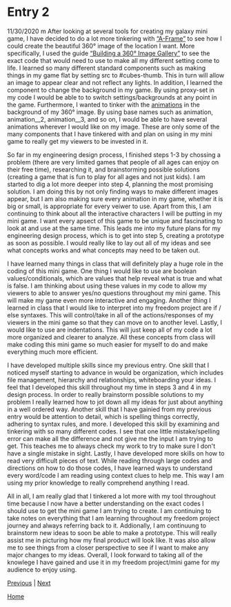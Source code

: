 # Entry 2
11/30/2020
  m
After looking at several tools for creating my galaxy mini game, I have decided to do a lot more tinkering with [“A-Frame”](https://aframe.io/) to see how I could create the beautiful 360° image of the location I want. More specifically, I used the guide [“Building a 360° Image Gallery”](https://aframe.io/docs/1.0.0/guides/building-a-360-image-gallery.html) to see the exact code that would need to use to make all my different setting come to life. I learned so many different standard components such as making things in my game flat by setting src to #cubes-thumb. This in turn will allow an image to appear clear and not reflect any lights. In addition, I learned the component to change the background in my game. By using proxy-set in my code I would be able to to switch settings/backgrounds at any point in the game. Furthermore, I wanted to tinker with the [animations](https://aframe.io/docs/1.0.0/components/animation.html) in the background of my 360° image. By using base names such as animation, animation__2, animation__3, and so on, I would be able to have several animations wherever I would like on my image. These are only some of the many components that I have tinkered with and plan on using in my mini game to really get my viewers to be invested in it. 

So far in my engineering design process, I finished steps 1-3 by chossing a problem (there are very limited games that people of all ages can enjoy on their free time), researching it, and brainstorming possible solutions (creating a game that is fun to play for all ages and not just kids). I am started to dig a lot more deeper into step 4, planning the most promising solution. I am doing this by not only finding ways to make different images appear, but I am also making sure every animation in my game, whether it is big or small, is appropriate for every veiwer to use. Apart from this, I am continuing to think about all the interactive characters I will be putting in my mini game. I want every apsect of this game to be unique and fascinating to look at and use at the same time. This leads me into my future plans for my engineering design process, which is to get into step 5, creating a prototype as soon as possible. I would really like to lay out all of my ideas and see what concepts works and what concepts may need to be taken out. 

I have learned many things in class that will definitely play a huge role in the coding of this mini game. One thing I would like to use are boolean values/conditionals, which are values that help reveal what is true and what is false. I am thinking about using these values in my code to allow my viewers to able to answer yes/no questions throughout my mini game. This will make my game even more interactive and engaging. Another thing I learned in class that I would like to interpret into my freedom project are if / else syntaxes. This will control/take in all of the actions/responses of my viewers in the mini game so that they can move on to another level. Lastly, I would like to use are indentations. This will just keep all of my code a lot more organized and clearer to analyze. All these concepts from class will make coding this mini game so much easier for myself to do and make everything much more efficient.   

I have developed multiple skills since my previous entry. One skill that I noticed myself starting to advance in would be organization, which includes file management, hierarchy and relationships, whiteboarding your ideas. I feel that I developed this skill throughout my time in steps 3 and 4 in my design process. In order to really brainstorm possible solutions to my problem I really learned how to jot down all my ideas for just about anything in a well ordered way. Another skill that I have gainied from my previous entry would be attention to detail, which is spelling things correctly, adhering to syntax rules, and more. I developed this skill by examining and tinkering with so many different codes. I see that one little mistake/spelling error can make all the difference and not give me the input I am trying to get. This teaches me to always check my work to try to make sure I don't have a single mistake in sight. Lastly, I have developed more skills on how to read very difficult pieces of text. While reading through large codes and directions on how to do those codes, I have learned ways to understand every word/code I am reading using context clues to help me. This way I am using my prior knowledge to really comprehend anything I read. 

All in all, I am really glad that I tinkered a lot more with my tool throughout time because I now have a better understanding on the exact codes I should use to get the mini game I am trying to create. I am continuing to take notes on everything that I am learning throughout my freedom project journey and always referring back to it. Addionally, I am continuung to brainstorm new ideas to soon be able to make a prototype. This will really assist me in picturing how my final product will look like. It was also allow me to see things from a closer perspective to see if I want to make any major changes to my ideas. Overall, I look forward to taking all of the knowlege I have gained and use it in my freedom project/mini game for my audience to enjoy using. 

[Previous](entry01.md) | [Next](entry03.md)

[Home](../README.md)
